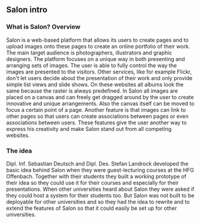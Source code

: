 ## Salon intro

### What is Salon? Overview
Salon is a web-based platform that allows its users to create pages and to upload images onto these pages to create an online portfolio of their work. The main target audience is photographers, illustrators and graphic designers. The platform focuses on a unique way in both presenting and arranging sets of images. The user is able to fully control the way the images are presented to the visitors.
Other services, like for example Flickr, don't let users decide about the presentation of their work and only provide simple list views and slide shows. On these websites all albums look the same because the raster is always predefined.
In Salon all images are placed on a canvas and can freely get dragged around by the user to create innovative and unique arrangements. Also the canvas itself can be moved to focus a certain point of a page. Another feature is that images can link to other pages so that users can create associations between pages or even associations between users.
These features give the user another way to express his creativity and make Salon stand out from all competing websites.

### The idea
Dipl. Inf. Sebastian Deutsch and Dipl. Des. Stefan Landrock developed the basic idea behind Salon when they were guest-lecturing courses at the HFG Offenbach. Together with their students they built a working prototype of their idea so they could use it for their courses and especially for their presentations. When other universities heard about Salon they were asked if they could host a system for their students too. But Salon was not built to be deployable for other universities and so they had the idea to rewrite and to extend the features of Salon so that it could easily be set up for other universities.